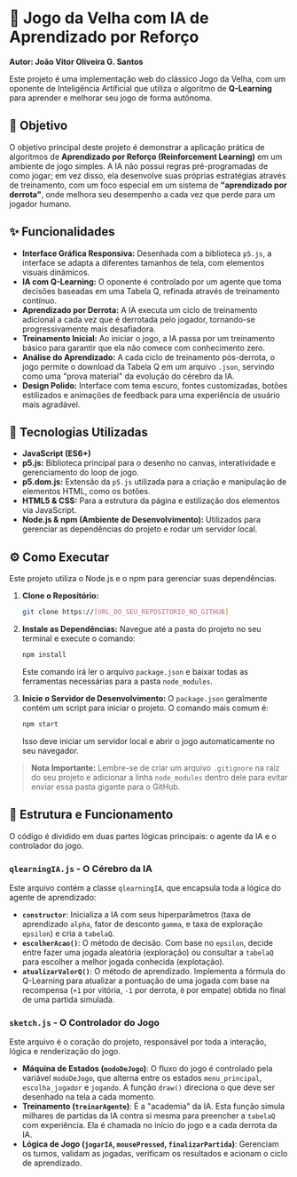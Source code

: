 # 🤖 Jogo da Velha com IA de Aprendizado por Reforço

**Autor: João Vitor Oliveira G. Santos**

Este projeto é uma implementação web do clássico Jogo da Velha, com um oponente de Inteligência Artificial que utiliza o algoritmo de **Q-Learning** para aprender e melhorar seu jogo de forma autônoma.

## 🎯 Objetivo

O objetivo principal deste projeto é demonstrar a aplicação prática de algoritmos de **Aprendizado por Reforço (Reinforcement Learning)** em um ambiente de jogo simples. A IA não possui regras pré-programadas de como jogar; em vez disso, ela desenvolve suas próprias estratégias através de treinamento, com um foco especial em um sistema de **"aprendizado por derrota"**, onde melhora seu desempenho a cada vez que perde para um jogador humano.

## ✨ Funcionalidades

* **Interface Gráfica Responsiva:** Desenhada com a biblioteca `p5.js`, a interface se adapta a diferentes tamanhos de tela, com elementos visuais dinâmicos.
* **IA com Q-Learning:** O oponente é controlado por um agente que toma decisões baseadas em uma Tabela Q, refinada através de treinamento contínuo.
* **Aprendizado por Derrota:** A IA executa um ciclo de treinamento adicional a cada vez que é derrotada pelo jogador, tornando-se progressivamente mais desafiadora.
* **Treinamento Inicial:** Ao iniciar o jogo, a IA passa por um treinamento básico para garantir que ela não comece com conhecimento zero.
* **Análise do Aprendizado:** A cada ciclo de treinamento pós-derrota, o jogo permite o download da Tabela Q em um arquivo `.json`, servindo como uma "prova material" da evolução do cérebro da IA.
* **Design Polido:** Interface com tema escuro, fontes customizadas, botões estilizados e animações de feedback para uma experiência de usuário mais agradável.

## 🚀 Tecnologias Utilizadas

* **JavaScript (ES6+)**
* **p5.js:** Biblioteca principal para o desenho no canvas, interatividade e gerenciamento do loop de jogo.
* **p5.dom.js:** Extensão da `p5.js` utilizada para a criação e manipulação de elementos HTML, como os botões.
* **HTML5 & CSS:** Para a estrutura da página e estilização dos elementos via JavaScript.
* **Node.js & npm (Ambiente de Desenvolvimento):** Utilizados para gerenciar as dependências do projeto e rodar um servidor local.

## ⚙️ Como Executar

Este projeto utiliza o Node.js e o npm para gerenciar suas dependências.

1.  **Clone o Repositório:**
    ```bash
    git clone https://[URL_DO_SEU_REPOSITORIO_NO_GITHUB]
    ```

2.  **Instale as Dependências:**
    Navegue até a pasta do projeto no seu terminal e execute o comando:
    ```bash
    npm install
    ```
    Este comando irá ler o arquivo `package.json` e baixar todas as ferramentas necessárias para a pasta `node_modules`.

3.  **Inicie o Servidor de Desenvolvimento:**
    O `package.json` geralmente contém um script para iniciar o projeto. O comando mais comum é:
    ```bash
    npm start
    ```
    Isso deve iniciar um servidor local e abrir o jogo automaticamente no seu navegador.

> **Nota Importante:** Lembre-se de criar um arquivo `.gitignore` na raiz do seu projeto e adicionar a linha `node_modules` dentro dele para evitar enviar essa pasta gigante para o GitHub.

## 🧠 Estrutura e Funcionamento

O código é dividido em duas partes lógicas principais: o agente da IA e o controlador do jogo.

### `qlearningIA.js` - O Cérebro da IA

Este arquivo contém a classe `qlearningIA`, que encapsula toda a lógica do agente de aprendizado:

* **`constructor`**: Inicializa a IA com seus hiperparâmetros (taxa de aprendizado `alpha`, fator de desconto `gamma`, e taxa de exploração `epsilon`) e cria a `tabelaQ`.
* **`escolherAcao()`**: O método de decisão. Com base no `epsilon`, decide entre fazer uma jogada aleatória (exploração) ou consultar a `tabelaQ` para escolher a melhor jogada conhecida (explotação).
* **`atualizarValorQ()`**: O método de aprendizado. Implementa a fórmula do Q-Learning para atualizar a pontuação de uma jogada com base na recompensa (`+1` por vitória, `-1` por derrota, `0` por empate) obtida no final de uma partida simulada.

### `sketch.js` - O Controlador do Jogo

Este arquivo é o coração do projeto, responsável por toda a interação, lógica e renderização do jogo.

* **Máquina de Estados (`modoDeJogo`)**: O fluxo do jogo é controlado pela variável `modoDeJogo`, que alterna entre os estados `menu_principal`, `escolha_jogador` e `jogando`. A função `draw()` direciona o que deve ser desenhado na tela a cada momento.
* **Treinamento (`treinarAgente`)**: É a "academia" da IA. Esta função simula milhares de partidas da IA contra si mesma para preencher a `tabelaQ` com experiência. Ela é chamada no início do jogo e a cada derrota da IA.
* **Lógica de Jogo (`jogarIA`, `mousePressed`, `finalizarPartida`)**: Gerenciam os turnos, validam as jogadas, verificam os resultados e acionam o ciclo de aprendizado.

